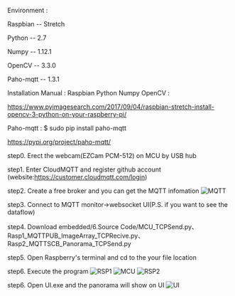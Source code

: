 Environment :

Raspbian  -- Stretch

Python    -- 2.7

Numpy     -- 1.12.1

OpenCV    -- 3.3.0

Paho-mqtt -- 1.3.1

Installation Manual : 
Raspbian Python Numpy OpenCV :

https://www.pyimagesearch.com/2017/09/04/raspbian-stretch-install-opencv-3-python-on-your-raspberry-pi/

Paho-mqtt :
$ sudo pip install paho-mqtt

https://pypi.org/project/paho-mqtt/

step0. Erect the webcam(EZCam PCM-512) on MCU by USB hub

step1. Enter CloudMQTT and register github account (website:https://customer.cloudmqtt.com/login)

step2. Create a free broker and you can get the MQTT infomation 
![MQTT](https://github.com/digiplusdaniel/embedded/blob/master/4.Quick%20Start/MQTT_info.PNG)

step3. Connect to MQTT monitor->websocket UI(P.S. if you want to see the dataflow)

step4. Download embedded/6.Source Code/MCU_TCPSend.py、Rasp1_MQTTPUB_ImageArray_TCPRecive.py、Rasp2_MQTTSCB_Panorama_TCPSend.py

step5. Open Raspberry's terminal and cd to the your file location 

step6. Execute the program
![RSP1](https://github.com/digiplusdaniel/embedded/blob/master/4.Quick%20Start/RSP1_exe.PNG)
![MCU](https://github.com/digiplusdaniel/embedded/blob/master/4.Quick%20Start/MCU_exe.PNG)
![RSP2](https://github.com/digiplusdaniel/embedded/blob/master/4.Quick%20Start/RSP2_exe.PNG)

step6. Open UI.exe and the panorama will show on UI
![UI](https://github.com/digiplusdaniel/embedded/blob/master/4.Quick%20Start/UI.PNG)


